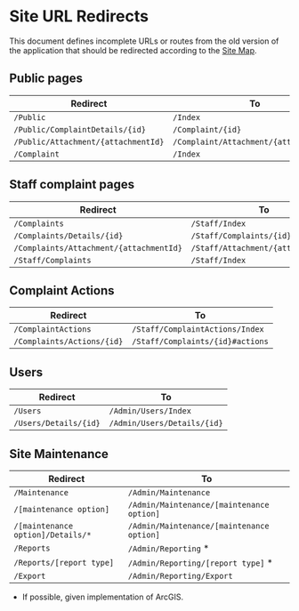 # Site URL Redirects

This document defines incomplete URLs or routes from the old version of the application that should be redirected
according to the [Site Map](Site%20map.md).

## Public pages

| Redirect                            | To                                     |
|-------------------------------------|----------------------------------------|
| `/Public`                           | `/Index`                               |
| `/Public/ComplaintDetails/{id}`     | `/Complaint/{id}`                      |
| `/Public/Attachment/{attachmentId}` | `/Complaint/Attachment/{attachmentId}` |
| `/Complaint`                        | `/Index`                               |

## Staff complaint pages

| Redirect                                | To                                 |
|-----------------------------------------|------------------------------------|
| `/Complaints`                           | `/Staff/Index`                     |
| `/Complaints/Details/{id}`              | `/Staff/Complaints/{id}`           |
| `/Complaints/Attachment/{attachmentId}` | `/Staff/Attachment/{attachmentId}` |
| `/Staff/Complaints`                     | `/Staff/Index`                     |

## Complaint Actions

| Redirect                   | To                               |
|----------------------------|----------------------------------|
| `/ComplaintActions`        | `/Staff/ComplaintActions/Index`  |
| `/Complaints/Actions/{id}` | `/Staff/Complaints/{id}#actions` |

## Users

| Redirect              | To                          |
|-----------------------|-----------------------------|
| `/Users`              | `/Admin/Users/Index`        |
| `/Users/Details/{id}` | `/Admin/Users/Details/{id}` |

## Site Maintenance

| Redirect                          | To                                        |
|-----------------------------------|-------------------------------------------|
| `/Maintenance`                    | `/Admin/Maintenance`                      |
| `/[maintenance option]`           | `/Admin/Maintenance/[maintenance option]` |
| `/[maintenance option]/Details/*` | `/Admin/Maintenance/[maintenance option]` |
| `/Reports`                        | `/Admin/Reporting` *                      |
| `/Reports/[report type]`          | `/Admin/Reporting/[report type]` *        |
| `/Export`                         | `/Admin/Reporting/Export`                 |

* If possible, given implementation of ArcGIS.
